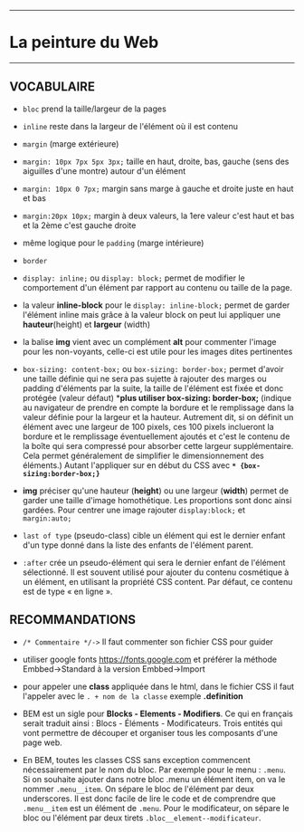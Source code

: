 
***
# La peinture du Web
***



VOCABULAIRE
-----------
* `bloc` prend la taille/largeur de la pages
* `inline` reste dans la largeur de l'élément où il est contenu

* `margin` (marge extérieure)
* `margin: 10px 7px 5px 3px;` taille en haut, droite, bas, gauche (sens des aiguilles d'une montre) autour d'un élément
* `margin: 10px 0 7px;` margin sans marge à gauche et droite juste en haut et bas
* `margin:20px 10px;` margin à deux valeurs, la 1ere valeur c'est haut et bas et la 2ème c'est gauche droite

* même logique pour le `padding` (marge intérieure)

* `border`

* `display: inline;` ou `display: block;` permet de modifier le comportement d'un élément par rapport au contenu ou taille de la page.
* la valeur __inline-block__ pour le `display: inline-block;` permet de garder l'élément inline mais grâce à la valeur block on peut lui appliquer une __hauteur__(height) et __largeur__ (width)

* la balise __img__ vient avec un complément __alt__ pour commenter l'image pour les non-voyants, celle-ci est utile pour les images dites pertinentes

* `box-sizing: content-box;` ou `box-sizing: border-box;` permet d'avoir une taille définie qui ne sera pas sujette à rajouter des marges ou padding d'éléments par la suite, la taille de l'élément est fixée et donc protégée (valeur défaut)
*__plus utiliser box-sizing: border-box;__ (indique au navigateur de prendre en compte la bordure et le remplissage dans la valeur définie pour la largeur et la hauteur. Autrement dit, si on définit un élément avec une largeur de 100 pixels, ces 100 pixels inclueront la bordure et le remplissage éventuellement ajoutés et c'est le contenu de la boîte qui sera compressé pour absorber cette largeur supplémentaire. Cela permet généralement de simplifier le dimensionnement des éléments.)
Autant l'appliquer sur en début du CSS avec __`* {box-sizing:border-box;}`__
* __img__ préciser qu'une hauteur (__height__) ou une largeur (__width__) permet de garder une taille d'image homothétique. Les proportions sont donc ainsi gardées.
Pour centrer une image rajouter `display:block;` et `margin:auto;`

* `last of type` (pseudo-class) cible un élément qui est le dernier enfant d'un type donné dans la liste des enfants de l'élément parent.

* `:after` crée un pseudo-élément qui sera le dernier enfant de l'élément sélectionné. Il est souvent utilisé pour ajouter du contenu cosmétique à un élément, en utilisant la propriété CSS content. Par défaut, ce contenu est de type « en ligne ».




RECOMMANDATIONS
----------------

* `/* Commentaire */->` Il faut commenter son fichier CSS pour guider
* utiliser google fonts https://fonts.google.com et préférer la méthode Embbed->Standard à la version Embbed->Import

* pour appeler une __class__ appliquée dans le html, dans le fichier CSS il faut l'appeler avec le `. + nom de la classe` exemple __.definition__

* BEM est un sigle pour __Blocks - Elements - Modifiers__. Ce qui en français serait traduit ainsi : Blocs - Éléments - Modificateurs.
Trois entités qui vont permettre de découper et organiser tous les composants d'une page web.

* En BEM, toutes les classes CSS sans exception commencent nécessairement par le nom du bloc.
Par exemple pour le menu : `.menu`.
Si on souhaite ajouter dans notre bloc .menu un élément item, on va le nommer `.menu__item`. On sépare le bloc de l'élément par deux underscores.
Il est donc facile de lire le code et de comprendre que `.menu__item` est un élément de `.menu`.
Pour le modificateur, on sépare le bloc ou l'élément par deux tirets `.bloc__element--modificateur`.
